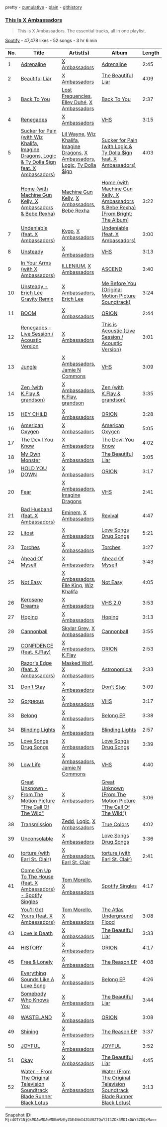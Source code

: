 pretty - [cumulative](/playlists/cumulative/37i9dQZF1DZ06evO2dqn7O.md) - [plain](/playlists/plain/37i9dQZF1DZ06evO2dqn7O) - [githistory](https://github.githistory.xyz/mackorone/spotify-playlist-archive/blob/main/playlists/plain/37i9dQZF1DZ06evO2dqn7O)

### [This Is X Ambassadors](https://open.spotify.com/playlist/37i9dQZF1DZ06evO2dqn7O)

> This is X Ambassadors\. The essential tracks, all in one playlist.

[Spotify](https://open.spotify.com/user/spotify) - 47,478 likes - 52 songs - 3 hr 6 min

| No. | Title | Artist(s) | Album | Length |
|---|---|---|---|---|
| 1 | [Adrenaline](https://open.spotify.com/track/0noC0CcaavmjmrXRmcTtBD) | [X Ambassadors](https://open.spotify.com/artist/3NPpFNZtSTHheNBaWC82rB) | [Adrenaline](https://open.spotify.com/album/5NBWiLXxF5XcBtg5js3yXI) | 2:45 |
| 2 | [Beautiful Liar](https://open.spotify.com/track/3vSmsah6Ko7FuuZjHPMTvB) | [X Ambassadors](https://open.spotify.com/artist/3NPpFNZtSTHheNBaWC82rB) | [The Beautiful Liar](https://open.spotify.com/album/7mU1N3h6ZVyxpRMTJc7Lg8) | 4:09 |
| 3 | [Back To You](https://open.spotify.com/track/3K00Ib1shkOEiAXU5pec6e) | [Lost Frequencies](https://open.spotify.com/artist/7f5Zgnp2spUuuzKplmRkt7), [Elley Duhé](https://open.spotify.com/artist/67MNhiAICFY6Pwc2YxCO0K), [X Ambassadors](https://open.spotify.com/artist/3NPpFNZtSTHheNBaWC82rB) | [Back To You](https://open.spotify.com/album/1wntuGFGZSdkDL3pOTcdpr) | 2:37 |
| 4 | [Renegades](https://open.spotify.com/track/0fYVliAYKHuPmECRs1pbRf) | [X Ambassadors](https://open.spotify.com/artist/3NPpFNZtSTHheNBaWC82rB) | [VHS](https://open.spotify.com/album/7A8fZ2jjiu5heq7wNCutKN) | 3:15 |
| 5 | [Sucker for Pain \(with Wiz Khalifa, Imagine Dragons, Logic & Ty Dolla $ign feat\. X Ambassadors\)](https://open.spotify.com/track/4dASQiO1Eoo3RJvt74FtXB) | [Lil Wayne](https://open.spotify.com/artist/55Aa2cqylxrFIXC767Z865), [Wiz Khalifa](https://open.spotify.com/artist/137W8MRPWKqSmrBGDBFSop), [Imagine Dragons](https://open.spotify.com/artist/53XhwfbYqKCa1cC15pYq2q), [X Ambassadors](https://open.spotify.com/artist/3NPpFNZtSTHheNBaWC82rB), [Logic](https://open.spotify.com/artist/4xRYI6VqpkE3UwrDrAZL8L), [Ty Dolla $ign](https://open.spotify.com/artist/7c0XG5cIJTrrAgEC3ULPiq) | [Sucker for Pain \(with Logic & Ty Dolla $ign feat\. X Ambassadors\)](https://open.spotify.com/album/704GHNtZhEe9TBgleCNNGv) | 4:03 |
| 6 | [Home \(with Machine Gun Kelly, X Ambassadors & Bebe Rexha\)](https://open.spotify.com/track/0OI7AFifLSoGzpb8bdBLLV) | [Machine Gun Kelly](https://open.spotify.com/artist/6TIYQ3jFPwQSRmorSezPxX), [X Ambassadors](https://open.spotify.com/artist/3NPpFNZtSTHheNBaWC82rB), [Bebe Rexha](https://open.spotify.com/artist/64M6ah0SkkRsnPGtGiRAbb) | [Home \(with Machine Gun Kelly, X Ambassadors & Bebe Rexha\) \[From Bright: The Album\]](https://open.spotify.com/album/3U1X1wd3lX7EteWYhS2hpT) | 3:22 |
| 7 | [Undeniable \(feat\. X Ambassadors\)](https://open.spotify.com/track/71qB68guEJjbvtjlkZ8DF5) | [Kygo](https://open.spotify.com/artist/23fqKkggKUBHNkbKtXEls4), [X Ambassadors](https://open.spotify.com/artist/3NPpFNZtSTHheNBaWC82rB) | [Undeniable \(feat\. X Ambassadors\)](https://open.spotify.com/album/3SgXZqSc8UfHsbrseyYscm) | 3:00 |
| 8 | [Unsteady](https://open.spotify.com/track/7lGKEWMXVWWTt3X71Bv44I) | [X Ambassadors](https://open.spotify.com/artist/3NPpFNZtSTHheNBaWC82rB) | [VHS](https://open.spotify.com/album/7A8fZ2jjiu5heq7wNCutKN) | 3:13 |
| 9 | [In Your Arms \(with X Ambassadors\)](https://open.spotify.com/track/70YPzqSEwJvAIQ6nMs1cjY) | [ILLENIUM](https://open.spotify.com/artist/45eNHdiiabvmbp4erw26rg), [X Ambassadors](https://open.spotify.com/artist/3NPpFNZtSTHheNBaWC82rB) | [ASCEND](https://open.spotify.com/album/60xcVwuQJAOyu11xf9mObS) | 3:40 |
| 10 | [Unsteady \- Erich Lee Gravity Remix](https://open.spotify.com/track/7AOdyU64RafmvJUL4WMotN) | [X Ambassadors](https://open.spotify.com/artist/3NPpFNZtSTHheNBaWC82rB), [Erich Lee](https://open.spotify.com/artist/6z859pa51KJ0XxDcpLCNaR) | [Me Before You \(Original Motion Picture Soundtrack\)](https://open.spotify.com/album/3WT1mEcabGFCvUWpeN5dtq) | 3:24 |
| 11 | [BOOM](https://open.spotify.com/track/3V9cM3nCH2G66afoDi0snu) | [X Ambassadors](https://open.spotify.com/artist/3NPpFNZtSTHheNBaWC82rB) | [ORION](https://open.spotify.com/album/5YF8ms264wRnswVK1YMYmu) | 2:44 |
| 12 | [Renegades \- Live Session / Acoustic Version](https://open.spotify.com/track/1G3aUus1vknwZhl3CrsbUp) | [X Ambassadors](https://open.spotify.com/artist/3NPpFNZtSTHheNBaWC82rB) | [This is Acoustic \(Live Session / Acoustic Version\)](https://open.spotify.com/album/7Go0PMnUuQcoodm4GQQP84) | 3:01 |
| 13 | [Jungle](https://open.spotify.com/track/3xgK660fsZH7ZDcOMfIdfB) | [X Ambassadors](https://open.spotify.com/artist/3NPpFNZtSTHheNBaWC82rB), [Jamie N Commons](https://open.spotify.com/artist/2FsZnS8gQ8jG1HGnPYNlm9) | [VHS](https://open.spotify.com/album/7A8fZ2jjiu5heq7wNCutKN) | 3:09 |
| 14 | [Zen \(with K.Flay & grandson\)](https://open.spotify.com/track/2loEXJRB5ExGcUHYX365R5) | [X Ambassadors](https://open.spotify.com/artist/3NPpFNZtSTHheNBaWC82rB), [K.Flay](https://open.spotify.com/artist/0pCNk4D3E2xtszsm6hMsWr), [grandson](https://open.spotify.com/artist/4ZgQDCtRqZlhLswVS6MHN4) | [Zen \(with K.Flay & grandson\)](https://open.spotify.com/album/2JQbWWpYG6kKppiD6z2FwL) | 3:35 |
| 15 | [HEY CHILD](https://open.spotify.com/track/5j0oqJkeHoXjtPCgz9hMmd) | [X Ambassadors](https://open.spotify.com/artist/3NPpFNZtSTHheNBaWC82rB) | [ORION](https://open.spotify.com/album/5YF8ms264wRnswVK1YMYmu) | 3:28 |
| 16 | [American Oxygen](https://open.spotify.com/track/6r64PMqq9VxnT0Xr3439uH) | [X Ambassadors](https://open.spotify.com/artist/3NPpFNZtSTHheNBaWC82rB) | [American Oxygen](https://open.spotify.com/album/0OGWPqm097un4kgcpM3fh0) | 5:05 |
| 17 | [The Devil You Know](https://open.spotify.com/track/5MEKqNAOlgt3sh5o0iq8EM) | [X Ambassadors](https://open.spotify.com/artist/3NPpFNZtSTHheNBaWC82rB) | [The Devil You Know](https://open.spotify.com/album/386PuaIwJSmvEYhwgSKJoF) | 4:02 |
| 18 | [My Own Monster](https://open.spotify.com/track/6TOe5NPjsKmJpjEshXSvcs) | [X Ambassadors](https://open.spotify.com/artist/3NPpFNZtSTHheNBaWC82rB) | [The Beautiful Liar](https://open.spotify.com/album/7mU1N3h6ZVyxpRMTJc7Lg8) | 3:05 |
| 19 | [HOLD YOU DOWN](https://open.spotify.com/track/3Tiv2bF1OLCXXnuXaDKaG3) | [X Ambassadors](https://open.spotify.com/artist/3NPpFNZtSTHheNBaWC82rB) | [ORION](https://open.spotify.com/album/5YF8ms264wRnswVK1YMYmu) | 3:17 |
| 20 | [Fear](https://open.spotify.com/track/2uns3Zgiz6Bt4e6Me77wKb) | [X Ambassadors](https://open.spotify.com/artist/3NPpFNZtSTHheNBaWC82rB), [Imagine Dragons](https://open.spotify.com/artist/53XhwfbYqKCa1cC15pYq2q) | [VHS](https://open.spotify.com/album/7A8fZ2jjiu5heq7wNCutKN) | 2:41 |
| 21 | [Bad Husband \(feat\. X Ambassadors\)](https://open.spotify.com/track/3GOjD8hwXOxbTF3apTqSqX) | [Eminem](https://open.spotify.com/artist/7dGJo4pcD2V6oG8kP0tJRR), [X Ambassadors](https://open.spotify.com/artist/3NPpFNZtSTHheNBaWC82rB) | [Revival](https://open.spotify.com/album/0U6ldwLBEMkwgfQRY4V6D2) | 4:47 |
| 22 | [Litost](https://open.spotify.com/track/7HyvbdOddwXEGzKoLNxhKG) | [X Ambassadors](https://open.spotify.com/artist/3NPpFNZtSTHheNBaWC82rB) | [Love Songs Drug Songs](https://open.spotify.com/album/2gb0qB8risulVnHeXCqqhK) | 5:21 |
| 23 | [Torches](https://open.spotify.com/track/1p9mCPuPV9FGa0jnJYk0IA) | [X Ambassadors](https://open.spotify.com/artist/3NPpFNZtSTHheNBaWC82rB) | [Torches](https://open.spotify.com/album/6FxKKFxevg8HASgFpIOj8E) | 3:27 |
| 24 | [Ahead Of Myself](https://open.spotify.com/track/5KrEN8aGZnvS2UU6molPFs) | [X Ambassadors](https://open.spotify.com/artist/3NPpFNZtSTHheNBaWC82rB) | [Ahead Of Myself](https://open.spotify.com/album/2fegGpMdK0zuaBEHGFdYdf) | 3:43 |
| 25 | [Not Easy](https://open.spotify.com/track/6BXCXOJGvuhks2xDxj5opi) | [X Ambassadors](https://open.spotify.com/artist/3NPpFNZtSTHheNBaWC82rB), [Elle King](https://open.spotify.com/artist/3bhu7P5PfngueRHiB9hjcx), [Wiz Khalifa](https://open.spotify.com/artist/137W8MRPWKqSmrBGDBFSop) | [Not Easy](https://open.spotify.com/album/4K6Zqkm3dZQncMmunPIl9O) | 4:05 |
| 26 | [Kerosene Dreams](https://open.spotify.com/track/1NJAy0SC6DVc7yroWbN1Fs) | [X Ambassadors](https://open.spotify.com/artist/3NPpFNZtSTHheNBaWC82rB) | [VHS 2.0](https://open.spotify.com/album/07MhkuCXC6XBQTDpXPRyBI) | 3:53 |
| 27 | [Hoping](https://open.spotify.com/track/3BymzRCyTpah2tLfjXuMok) | [X Ambassadors](https://open.spotify.com/artist/3NPpFNZtSTHheNBaWC82rB) | [Hoping](https://open.spotify.com/album/7z2pCwRH2d2Lydl7wncoH9) | 3:13 |
| 28 | [Cannonball](https://open.spotify.com/track/1Ez4p27fWkO7j9F1o5aHOD) | [Skylar Grey](https://open.spotify.com/artist/4utLUGcTvOJFr6aqIJtYWV), [X Ambassadors](https://open.spotify.com/artist/3NPpFNZtSTHheNBaWC82rB) | [Cannonball](https://open.spotify.com/album/5xL9BEb10q8us1fRdQdGkm) | 3:55 |
| 29 | [CONFIDENCE \(feat\. K.Flay\)](https://open.spotify.com/track/1fE6majCQyShaXTPqJsdar) | [X Ambassadors](https://open.spotify.com/artist/3NPpFNZtSTHheNBaWC82rB), [K.Flay](https://open.spotify.com/artist/0pCNk4D3E2xtszsm6hMsWr) | [ORION](https://open.spotify.com/album/5YF8ms264wRnswVK1YMYmu) | 2:53 |
| 30 | [Razor's Edge \(feat\. X Ambassadors\)](https://open.spotify.com/track/45Ps9b9nzFGDb6ZSQF6x8l) | [Masked Wolf](https://open.spotify.com/artist/1uU7g3DNSbsu0QjSEqZtEd), [X Ambassadors](https://open.spotify.com/artist/3NPpFNZtSTHheNBaWC82rB) | [Astronomical](https://open.spotify.com/album/6qNMYsx5OUFDXWAoct9Pge) | 2:33 |
| 31 | [Don't Stay](https://open.spotify.com/track/1JFWbktZpqwU37UX5MzjwR) | [X Ambassadors](https://open.spotify.com/artist/3NPpFNZtSTHheNBaWC82rB) | [Don’t Stay](https://open.spotify.com/album/44rJLmL9vpqTN4ChPT4aHT) | 3:09 |
| 32 | [Gorgeous](https://open.spotify.com/track/2xI3vq0WsAEs4tET6gthuw) | [X Ambassadors](https://open.spotify.com/artist/3NPpFNZtSTHheNBaWC82rB) | [VHS](https://open.spotify.com/album/7A8fZ2jjiu5heq7wNCutKN) | 3:17 |
| 33 | [Belong](https://open.spotify.com/track/54nwCwKlRSl29ndEBFVaGl) | [X Ambassadors](https://open.spotify.com/artist/3NPpFNZtSTHheNBaWC82rB) | [Belong EP](https://open.spotify.com/album/7inQoz3exeJ2mTCtFXlPqP) | 3:38 |
| 34 | [Blinding Lights](https://open.spotify.com/track/1ThR3dFdiIQmBgD2P90oVV) | [X Ambassadors](https://open.spotify.com/artist/3NPpFNZtSTHheNBaWC82rB) | [Blinding Lights](https://open.spotify.com/album/3LEatdntFP2A5XkG1bFJh7) | 2:57 |
| 35 | [Love Songs Drug Songs](https://open.spotify.com/track/3RCT90rX7F5rSwMwUU4Pz6) | [X Ambassadors](https://open.spotify.com/artist/3NPpFNZtSTHheNBaWC82rB) | [Love Songs Drug Songs](https://open.spotify.com/album/2gb0qB8risulVnHeXCqqhK) | 3:39 |
| 36 | [Low Life](https://open.spotify.com/track/6rXKkGRJQspRVNcGdcmsGy) | [X Ambassadors](https://open.spotify.com/artist/3NPpFNZtSTHheNBaWC82rB), [Jamie N Commons](https://open.spotify.com/artist/2FsZnS8gQ8jG1HGnPYNlm9) | [VHS](https://open.spotify.com/album/7A8fZ2jjiu5heq7wNCutKN) | 4:40 |
| 37 | [Great Unknown \- From The Motion Picture “The Call Of The Wild"](https://open.spotify.com/track/4u2uQ7G1nzZJ7yHA6Dzg7z) | [X Ambassadors](https://open.spotify.com/artist/3NPpFNZtSTHheNBaWC82rB) | [Great Unknown \(From The Motion Picture “The Call Of The Wild”\)](https://open.spotify.com/album/3XHdRknn2OGMY34vYRcgtu) | 3:06 |
| 38 | [Transmission](https://open.spotify.com/track/1Bh8jtOXIBIRUUghbrwUTX) | [Zedd](https://open.spotify.com/artist/2qxJFvFYMEDqd7ui6kSAcq), [Logic](https://open.spotify.com/artist/4xRYI6VqpkE3UwrDrAZL8L), [X Ambassadors](https://open.spotify.com/artist/3NPpFNZtSTHheNBaWC82rB) | [True Colors](https://open.spotify.com/album/4jKdXIJckKh7la6xHuKwRT) | 4:02 |
| 39 | [Unconsolable](https://open.spotify.com/track/0jpoRHaMiyKNnCectzcXTv) | [X Ambassadors](https://open.spotify.com/artist/3NPpFNZtSTHheNBaWC82rB) | [Love Songs Drug Songs](https://open.spotify.com/album/2gb0qB8risulVnHeXCqqhK) | 3:36 |
| 40 | [torture \(with Earl St\. Clair\)](https://open.spotify.com/track/5barkRym2Qstp3X9uZRSiN) | [X Ambassadors](https://open.spotify.com/artist/3NPpFNZtSTHheNBaWC82rB), [Earl St\. Clair](https://open.spotify.com/artist/0h9IuyuhaLBJWOpebvgTk5) | [torture \(with Earl St\. Clair\)](https://open.spotify.com/album/3idGlsJd0IqSqWyKPHv9RP) | 2:41 |
| 41 | [Come On Up To The House \(feat\. X Ambassadors\) \- Spotify Singles](https://open.spotify.com/track/2DVBF5MoZYTzxmfZl8ex2H) | [Tom Morello](https://open.spotify.com/artist/74NBPbyyftqJ4SpDZ4c1Ed), [X Ambassadors](https://open.spotify.com/artist/3NPpFNZtSTHheNBaWC82rB) | [Spotify Singles](https://open.spotify.com/album/5aWs6pUwG4gPNJxCF4wOwy) | 4:17 |
| 42 | [You'll Get Yours \(feat\. X Ambassadors\)](https://open.spotify.com/track/1Cik5e1sK0Dd6szE4Utd6Z) | [Tom Morello](https://open.spotify.com/artist/74NBPbyyftqJ4SpDZ4c1Ed), [X Ambassadors](https://open.spotify.com/artist/3NPpFNZtSTHheNBaWC82rB) | [The Atlas Underground Flood](https://open.spotify.com/album/3srOjhcBLQv9XtIiSpyds6) | 3:08 |
| 43 | [Love Is Death](https://open.spotify.com/track/67Ih4EE8YDNOXdJxz4NGmT) | [X Ambassadors](https://open.spotify.com/artist/3NPpFNZtSTHheNBaWC82rB) | [The Beautiful Liar](https://open.spotify.com/album/7mU1N3h6ZVyxpRMTJc7Lg8) | 3:33 |
| 44 | [HISTORY](https://open.spotify.com/track/0mrW7NyeWkWko7VTRu124M) | [X Ambassadors](https://open.spotify.com/artist/3NPpFNZtSTHheNBaWC82rB) | [ORION](https://open.spotify.com/album/5YF8ms264wRnswVK1YMYmu) | 4:17 |
| 45 | [Free & Lonely](https://open.spotify.com/track/0aPN28xnhv6RMuxAPpygjR) | [X Ambassadors](https://open.spotify.com/artist/3NPpFNZtSTHheNBaWC82rB) | [The Reason EP](https://open.spotify.com/album/0mw0LyRyBaqQg2ASXFrjQJ) | 4:08 |
| 46 | [Everything Sounds Like A Love Song](https://open.spotify.com/track/0TPsp6jaQHOcgL8bYUt4AT) | [X Ambassadors](https://open.spotify.com/artist/3NPpFNZtSTHheNBaWC82rB) | [Belong EP](https://open.spotify.com/album/7inQoz3exeJ2mTCtFXlPqP) | 4:26 |
| 47 | [Somebody Who Knows You](https://open.spotify.com/track/2tcFQRyTiw9uuS7Red3NEK) | [X Ambassadors](https://open.spotify.com/artist/3NPpFNZtSTHheNBaWC82rB) | [The Beautiful Liar](https://open.spotify.com/album/7mU1N3h6ZVyxpRMTJc7Lg8) | 3:44 |
| 48 | [WASTELAND](https://open.spotify.com/track/1XzzHgGGmul65gGyjlmxBj) | [X Ambassadors](https://open.spotify.com/artist/3NPpFNZtSTHheNBaWC82rB) | [ORION](https://open.spotify.com/album/5YF8ms264wRnswVK1YMYmu) | 3:08 |
| 49 | [Shining](https://open.spotify.com/track/4qwaIFrAbHGLjeqwEO77rG) | [X Ambassadors](https://open.spotify.com/artist/3NPpFNZtSTHheNBaWC82rB) | [The Reason EP](https://open.spotify.com/album/0mw0LyRyBaqQg2ASXFrjQJ) | 3:37 |
| 50 | [JOYFUL](https://open.spotify.com/track/3mau755ebHNf9B0qXAQXF9) | [X Ambassadors](https://open.spotify.com/artist/3NPpFNZtSTHheNBaWC82rB) | [JOYFUL](https://open.spotify.com/album/0x5Vn7tPWyACi4e02ahWEs) | 3:52 |
| 51 | [Okay](https://open.spotify.com/track/2qo6M1TWBhGCX4N0LlqvMi) | [X Ambassadors](https://open.spotify.com/artist/3NPpFNZtSTHheNBaWC82rB) | [The Beautiful Liar](https://open.spotify.com/album/7mU1N3h6ZVyxpRMTJc7Lg8) | 4:45 |
| 52 | [Water \- From The Original Television Soundtrack Blade Runner Black Lotus](https://open.spotify.com/track/4IDwJJkYVZQ7GaIGjtDx0J) | [X Ambassadors](https://open.spotify.com/artist/3NPpFNZtSTHheNBaWC82rB) | [Water \(From The Original Television Soundtrack Blade Runner Black Lotus\)](https://open.spotify.com/album/0bu5iBOXvPRMZOUGUsdA0V) | 3:13 |

Snapshot ID: `Mjc4OTY1NjQsMDAwMDAwMDBmMzEyZGE4NmI4ZGU0ZTQwY2I1ZDk3MDIxOWY3ZDQxMw==`
